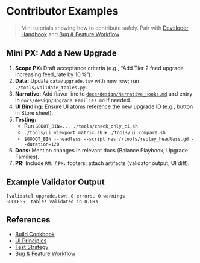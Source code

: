 # Contributor Examples

> Mini tutorials showing how to contribute safely. Pair with [Developer Handbook](../Developer_Handbook.md) and [Bug & Feature Workflow](../ops/Bug_and_Feature_Workflow.md).

## Mini PX: Add a New Upgrade

1. **Scope PX:** Draft acceptance criteria (e.g., “Add Tier 2 feed upgrade increasing feed_rate by 10 %”).
2. **Data:** Update `data/upgrade.tsv` with new row; run `./tools/validate_tables.py`.
3. **Narrative:** Add flavor line to [`docs/design/Narrative_Hooks.md`](../design/Narrative_Hooks.md) and entry in `docs/design/Upgrade_Families.md` if needed.
4. **UI Binding:** Ensure UI atoms reference the new upgrade ID (e.g., button in Store sheet).
5. **Testing:**
   - Run `GODOT_BIN=... ./tools/check_only_ci.sh`
   - `./tools/ui_viewport_matrix.sh` + `./tools/ui_compare.sh`
   - `$GODOT_BIN --headless --script res://tools/replay_headless.gd --duration=120`
6. **Docs:** Mention changes in relevant docs (Balance Playbook, Upgrade Families).
7. **PR:** Include `RM:` / `PX:` footers, attach artifacts (validator output, UI diff).

## Example Validator Output
```
[validate] upgrade.tsv: 0 errors, 0 warnings
SUCCESS  tables validated in 0.09s
```

## References
- [Build Cookbook](../dev/Build_Cookbook.md)
- [UI Principles](../ux/UI_Principles.md)
- [Test Strategy](Test_Strategy.md)
- [Bug & Feature Workflow](../ops/Bug_and_Feature_Workflow.md)

